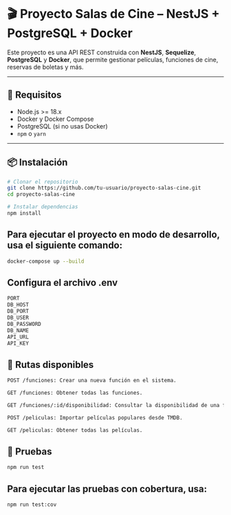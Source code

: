 # 🎬 Proyecto Salas de Cine – NestJS + PostgreSQL + Docker

Este proyecto es una API REST construida con **NestJS**, **Sequelize**, **PostgreSQL** y **Docker**, que permite gestionar películas, funciones de cine, reservas de boletas y más.

---

## 🚀 Requisitos

- Node.js >= 18.x
- Docker y Docker Compose
- PostgreSQL (si no usas Docker)
- `npm` o `yarn`

---

## 📦 Instalación

```bash
# Clonar el repositorio
git clone https://github.com/tu-usuario/proyecto-salas-cine.git
cd proyecto-salas-cine

# Instalar dependencias
npm install
```

## Para ejecutar el proyecto en modo de desarrollo, usa el siguiente comando:
```bash
docker-compose up --build
```

## Configura el archivo .env

```bash
PORT
DB_HOST
DB_PORT
DB_USER
DB_PASSWORD
DB_NAME
API_URL
API_KEY
```

## 📡 Rutas disponibles
```bash
POST /funciones: Crear una nueva función en el sistema.

GET /funciones: Obtener todas las funciones.

GET /funciones/:id/disponibilidad: Consultar la disponibilidad de una función por su ID.

POST /peliculas: Importar películas populares desde TMDB.

GET /peliculas: Obtener todas las películas.
```

## 🧪 Pruebas

```bash
npm run test
```

## Para ejecutar las pruebas con cobertura, usa:
```bash
npm run test:cov
```